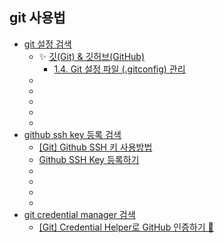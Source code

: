 ## git 사용법
- [git 설정 검색](https://www.google.com/search?q=git+%EC%84%A4%EC%A0%95&rlz=1C1GCEU_koKR1161KR1161&oq=git+%EC%84%A4%EC%A0%95&gs_lcrp=EgZjaHJvbWUyCQgAEEUYORiABDIKCAEQABixAxiABDIHCAIQABiABDIHCAMQABiABDIHCAQQABiABDIHCAUQABiABDIHCAYQABiABDIHCAcQABiABDIHCAgQABiABDIHCAkQABiABNIBCDQ3OTBqMGo3qAIAsAIA&sourceid=chrome&ie=UTF-8)
  - ✨ [깃(Git) & 깃허브(GitHub)](https://wikidocs.net/book/14452)
    - [1.4. Git 설정 파일 (.gitconfig) 관리](https://wikidocs.net/277236)
  - []()
  - []()
  - []()
  - []()
  - []()
- [github ssh key 등록 검색](https://www.google.com/search?newwindow=1&sca_esv=0407674a9afef7c1&rlz=1C1GCEU_koKR1161KR1161&q=github+ssh+key+%EB%93%B1%EB%A1%9D&sa=X&ved=2ahUKEwjk7sGq6LONAxUGsVYBHfVHGpsQ7xYoAHoECAkQAQ&biw=1822&bih=959&dpr=1)
  - [[Git] Github SSH 키 사용방법](https://jaehoon-daddy.tistory.com/20)
  - [Github SSH Key 등록하기](https://velog.io/@skyepodium/Github-SSH-Key-%EB%93%B1%EB%A1%9D%ED%95%98%EA%B8%B0)
  - []()
  - []()
  - []()
  - []()
- [git credential manager 검색](https://www.google.com/search?q=git+credential+manager&rlz=1C1GCEU_koKR1161KR1161&oq=git+credi&gs_lcrp=EgZjaHJvbWUqCwgCEAAYChgTGIAEMgYIABBFGDkyCQgBEAAYExiABDILCAIQABgKGBMYgAQyCAgDEAAYExgeMgoIBBAAGAgYExgeMgoIBRAAGIAEGKIEMgoIBhAAGIAEGKIEMgoIBxAAGIAEGKIEMgoICBAAGIAEGKIEMgoICRAAGAoYExge0gEINTc5MWowajeoAgCwAgA&sourceid=chrome&ie=UTF-8)
  - [[Git] Credential Helper로 GitHub 인증하기 🔑](https://velog.io/@euisuk-chung/Git-Credential-Helper%EB%A1%9C-GitHub-%EC%9D%B8%EC%A6%9D%ED%95%98%EA%B8%B0)